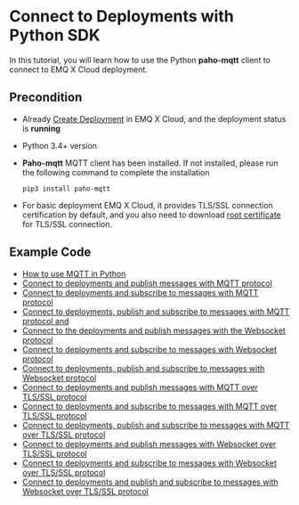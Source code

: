# Connect to Deployments with Python SDK

In this tutorial, you will learn how to use the Python **paho-mqtt** client to connect to EMQ X Cloud deployment.



## Precondition

* Already [Create Deployment](../deployments/create_deployment.md) in EMQ X Cloud, and the deployment status is **running**

* Python 3.4+ version

* **Paho-mqtt** MQTT client has been installed. If not installed, please run the following command to complete the installation

  ```
  pip3 install paho-mqtt
  ```

* For basic deployment EMQ X Cloud, it provides TLS/SSL connection certification by default, and you also need to download [root certificate](https://static.emqx.net/data/cn.emqx.cloud-ca.crt) for TLS/SSL connection.



## Example Code

* [How to use MQTT in Python](https://www.emqx.com/en/blog/how-to-use-mqtt-in-python)
* [Connect to deployments and publish messages with MQTT protocol](https://github.com/emqx/MQTT-Client-Examples/blob/master/mqtt-client-Python3/pub_tcp.py)
* [Connect to deployments and subscribe to messages with MQTT protocol](https://github.com/emqx/MQTT-Client-Examples/blob/master/mqtt-client-Python3/sub_tcp.py)
* [Connect to deployments, publish and subscribe to messages with MQTT protocol and ](https://github.com/emqx/MQTT-Client-Examples/blob/master/mqtt-client-Python3/pub_sub_tcp.py)
* [Connect to the deployments and publish messages with the Websocket protocol](https://github.com/emqx/MQTT-Client-Examples/blob/master/mqtt-client-Python3/pub_ws.py)
* [Connect to deployments and subscribe to messages with Websocket protocol ](https://github.com/emqx/MQTT-Client-Examples/blob/master/mqtt-client-Python3/sub_ws.py)
* [Connect to deployments, publish and subscribe to messages with Websocket protocol](https://github.com/emqx/MQTT-Client-Examples/blob/master/mqtt-client-Python3/pub_sub_ws.py)
* [Connect to deployments and publish messages with MQTT over TLS/SSL protocol](https://github.com/emqx/MQTT-Client-Examples/blob/master/mqtt-client-Python3/pub_tls.py)
* [Connect to deployments and subscribe to messages with MQTT over TLS/SSL protocol](https://github.com/emqx/MQTT-Client-Examples/blob/master/mqtt-client-Python3/sub_tls.py)
* [Connect to deployments, publish and subscribe to messages with MQTT over TLS/SSL protocol](https://github.com/emqx/MQTT-Client-Examples/blob/master/mqtt-client-Python3/pub_sub_tls.py)
* [Connect to deployments and publish messages with Websocket over TLS/SSL protocol](https://github.com/emqx/MQTT-Client-Examples/blob/master/mqtt-client-Python3/pub_wss.py)
* [Connect to deployments and subscribe to messages with Websocket over TLS/SSL protocol](https://github.com/emqx/MQTT-Client-Examples/blob/master/mqtt-client-Python3/sub_wss.py)
* [Connect to deployments and publish and subscribe to messages with Websocket over TLS/SSL protocol](https://github.com/emqx/MQTT-Client-Examples/blob/master/mqtt-client-Python3/pub_sub_wss.py)
